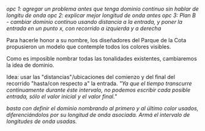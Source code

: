 _opc 1: agregar un problema antes que tenga dominio continuo sin hablar de longitu de onda_
_opc 2: explicar mejor longitud de onda antes_ 
*opc 3: Plan B - cambiar dominio continuo usando distancia a la entrada, y poner la entrada en un punto x, con recorrido a izquierda y a derecha*

Para hacerle honor a su nombre, los diseñadores del Parque de la Cota propusieron un modelo que contemple todos los colores visibles. 

Como es imposible nombrar todas las tonalidades existentes, cambiaremos la idea de dominio.

Idea: usar las "distancias"/ubicaciones del comienzo y del final del recorrido "hasta/con respecto a" la entrada.
_"Ya que el tiempo transcurre continuamente durante éste intervalo, no podemos escribir cada posible entrada, sólo el valor inicial y el valor final."_


_basta con definir el dominio nombrando al primero y al último color usados, diferenciándolos por su longitud de onda asociada. Armá el intervalo de longitudes de onda usadas._